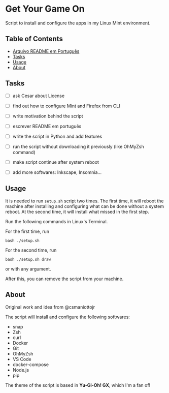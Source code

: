 # Get Your Game On

Script to install and configure the apps in my Linux Mint environment.



## Table of Contents

- [Arquivo README em Português](README_PT.md)
- [Tasks](#Tasks)
- [Usage](#Usage)
- [About](#About)



## Tasks

- [ ] ask Cesar about License
- [ ] find out how to configure Mint and Firefox from CLI
- [ ] write motivation behind the script
- [ ] escrever README em português
- [ ] write the script in Python and add features
- [ ] run the script without downloading it previously (like OhMyZsh command)
- [ ] make script continue after system reboot
- [ ] add more softwares: Inkscape, Insomnia...



## Usage

It is needed to run `setup.sh` script two times. The first time, it will reboot the machine after installing and configuring what can be done without a system reboot. At the second time, it will install what missed in the first step.

Run the following commands in Linux's Terminal.

For the first time, run
```
bash ./setup.sh
```

For the second time, run
```
bash ./setup.sh draw
```
or with any argument.

After this, you can remove the script from your machine.



## About

Original work and idea from @csmaniottojr

The script will install and configure the following softwares:
<!-- - Linux Mint
- FireFox -->
- snap
- Zsh
- curl
- Docker
- Git
- OhMyZsh
- VS Code
- docker-compose
- Node.js
- pip

The theme of the script is based in **Yu-Gi-Oh! GX**, which I'm a fan of!
